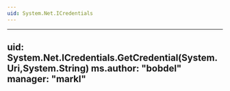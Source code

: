 ```yaml
---
uid: System.Net.ICredentials
---
```


---
uid: System.Net.ICredentials.GetCredential(System.Uri,System.String)
ms.author: "bobdel"
manager: "markl"
---
